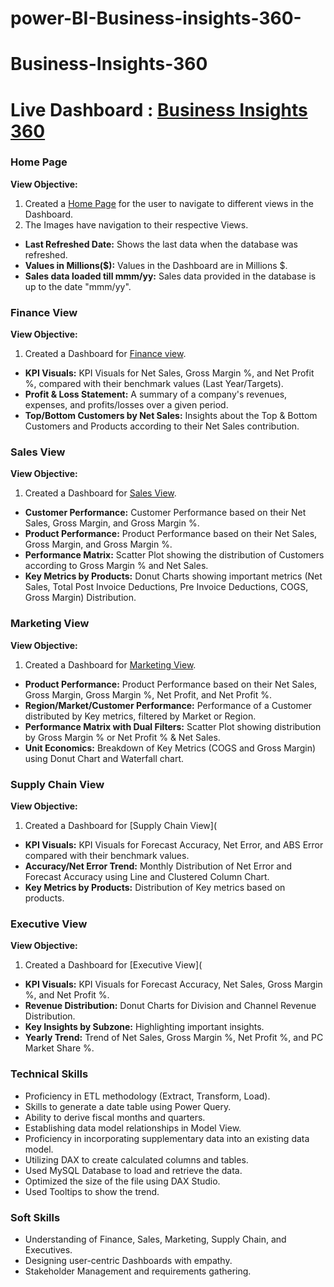 # power-BI-Business-insights-360-
# Business-Insights-360
# Live Dashboard : [Business Insights 360]()
### Home Page
**View Objective:**

1. Created a [Home Page](https://github.com/chaitu24-data/power-BI-Business-insights-360-/blob/main/Home%20page.png) for the user to navigate to different views in the Dashboard.
2. The Images have navigation to their respective Views.

- **Last Refreshed Date:** Shows the last data when the database was refreshed.
- **Values in Millions($):** Values in the Dashboard are in Millions $.
- **Sales data loaded till mmm/yy:** Sales data provided in the database is up to the date "mmm/yy".


### Finance View
**View Objective:**

1. Created a Dashboard for [Finance view](https://github.com/chaitu24-data/power-BI-Business-insights-360-/blob/main/Finance%20view.png).

- **KPI Visuals:** KPI Visuals for Net Sales, Gross Margin %, and Net Profit %, compared with their benchmark values (Last Year/Targets).
- **Profit & Loss Statement:** A summary of a company's revenues, expenses, and profits/losses over a given period.
- **Top/Bottom Customers by Net Sales:** Insights about the Top & Bottom Customers and Products according to their Net Sales contribution.


### Sales View
**View Objective:**

1. Created a Dashboard for [Sales View]().

- **Customer Performance:** Customer Performance based on their Net Sales, Gross Margin, and Gross Margin %.
- **Product Performance:** Product Performance based on their Net Sales, Gross Margin, and Gross Margin %.
- **Performance Matrix:** Scatter Plot showing the distribution of Customers according to Gross Margin % and Net Sales.
- **Key Metrics by Products:** Donut Charts showing important metrics (Net Sales, Total Post Invoice Deductions, Pre Invoice Deductions, COGS, Gross Margin) Distribution.


### Marketing View
**View Objective:**

1. Created a Dashboard for [Marketing View]().

- **Product Performance:** Product Performance based on their Net Sales, Gross Margin, Gross Margin %, Net Profit, and Net Profit %.
- **Region/Market/Customer Performance:** Performance of a Customer distributed by Key metrics, filtered by Market or Region.
- **Performance Matrix with Dual Filters:** Scatter Plot showing distribution by Gross Margin % or Net Profit % & Net Sales.
- **Unit Economics:** Breakdown of Key Metrics (COGS and Gross Margin) using Donut Chart and Waterfall chart.


### Supply Chain View
**View Objective:**

1. Created a Dashboard for [Supply Chain View](

- **KPI Visuals:** KPI Visuals for Forecast Accuracy, Net Error, and ABS Error compared with their benchmark values.
- **Accuracy/Net Error Trend:** Monthly Distribution of Net Error and Forecast Accuracy using Line and Clustered Column Chart.
- **Key Metrics by Products:** Distribution of Key metrics based on products.


### Executive View
**View Objective:**

1. Created a Dashboard for [Executive View](

- **KPI Visuals:** KPI Visuals for Forecast Accuracy, Net Sales, Gross Margin %, and Net Profit %.
- **Revenue Distribution:** Donut Charts for Division and Channel Revenue Distribution.
- **Key Insights by Subzone:** Highlighting important insights.
- **Yearly Trend:** Trend of Net Sales, Gross Margin %, Net Profit %, and PC Market Share %.


### Technical Skills
- Proficiency in ETL methodology (Extract, Transform, Load).
- Skills to generate a date table using Power Query.
- Ability to derive fiscal months and quarters.
- Establishing data model relationships in Model View.
- Proficiency in incorporating supplementary data into an existing data model.
- Utilizing DAX to create calculated columns and tables.
- Used MySQL Database to load and retrieve the data.
- Optimized the size of the file using DAX Studio.
- Used Tooltips to show the trend.

### Soft Skills
- Understanding of Finance, Sales, Marketing, Supply Chain, and Executives.
- Designing user-centric Dashboards with empathy.
- Stakeholder Management and requirements gathering.
